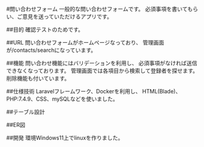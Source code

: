 #問い合わせフォーム
一般的な問い合わせフォームです。
必須事項を書いてもらい、ご意見を送っていただけるアプリです。


##目的
確認テストのためです。

##URL
問い合わせフォームがホームページなっており、
管理画面が/contacts/searchになっています。

##機能
問い合わせ機能にはバリデーションを利用し、
必須事項がなければ送信できなくなっております。
管理画面では各項目から検索して登録者を探せます。
削除機能も付いています。

##仕様技術
Laravelフレームワーク、Dockerを利用し、
HTML(Blade)、PHP:7.4.9、CSS、mySQLなどを使いました。

##テーブル設計


##ER図

##開発
環境Windows11上でlinuxを作りました。